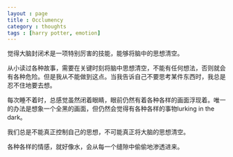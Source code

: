 ```yaml
---
layout : page
title : Occlumency
category : thoughts
tags : [harry potter, emotion]
---
```

觉得大脑封闭术是一项特别厉害的技能，能够将脑中的思想清空。

从小读过各种故事，需要在关键时刻将脑中思想清空，不能有任何想法，否则就会有各种危险。但是我从不能做到这点。当我告诉自己不要思考某件东西时，我总是忍不住地要去想。

每次睡不着时，总感觉虽然闭着眼睛，眼前仍然有着各种各样的画面浮现着。唯一的办法是想象一个全黑的画面，但仍然会觉得有各种各样的事物lurking in the dark。

我们总是不能真正控制自己的思想，不可能真正将大脑的思想清空。

各种各样的情感，就好像水，会从每一个缝隙中偷偷地渗透进来。